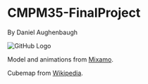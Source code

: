 # CMPM35-FinalProject

By Daniel Aughenbaugh

![GitHub Logo](/images/logo.png)


Model and animations from [Mixamo](https://www.mixamo.com/#/).

Cubemap from [Wikipedia](https://en.wikipedia.org/wiki/Cube_mapping#/media/File:Panorama_cube_map.png).

